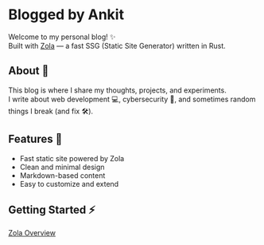 # Blogged by Ankit

Welcome to my personal blog! ✨  
Built with [Zola](https://www.getzola.org/) — a fast SSG (Static Site Generator) written in Rust.  

## About 📖
This blog is where I share my thoughts, projects, and experiments.  
I write about web development 💻, cybersecurity 🔐, and sometimes random things I break (and fix 🛠️).  

## Features 🚀
- Fast static site powered by Zola  
- Clean and minimal design  
- Markdown-based content  
- Easy to customize and extend  

## Getting Started ⚡

[Zola Overview](https://www.getzola.org/documentation/getting-started/overview/)
